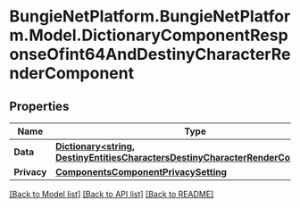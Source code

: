 # BungieNetPlatform.BungieNetPlatform.Model.DictionaryComponentResponseOfint64AndDestinyCharacterRenderComponent
## Properties

Name | Type | Description | Notes
------------ | ------------- | ------------- | -------------
**Data** | [**Dictionary&lt;string, DestinyEntitiesCharactersDestinyCharacterRenderComponent&gt;**](DestinyEntitiesCharactersDestinyCharacterRenderComponent.md) |  | [optional] 
**Privacy** | [**ComponentsComponentPrivacySetting**](ComponentsComponentPrivacySetting.md) |  | [optional] 

[[Back to Model list]](../README.md#documentation-for-models) [[Back to API list]](../README.md#documentation-for-api-endpoints) [[Back to README]](../README.md)

